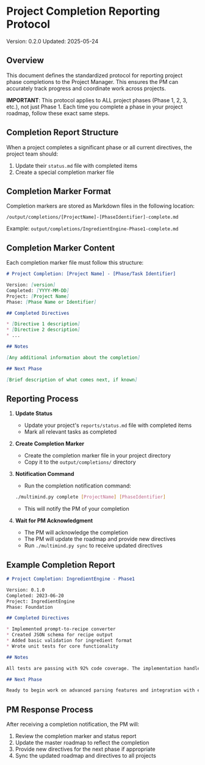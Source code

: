 # Project Completion Reporting Protocol

Version: 0.2.0
Updated: 2025-05-24

## Overview

This document defines the standardized protocol for reporting project phase completions to the Project Manager. This ensures the PM can accurately track progress and coordinate work across projects.

**IMPORTANT**: This protocol applies to ALL project phases (Phase 1, 2, 3, etc.), not just Phase 1. Each time you complete a phase in your project roadmap, follow these exact same steps.

## Completion Report Structure

When a project completes a significant phase or all current directives, the project team should:

1. Update their `status.md` file with completed items
2. Create a special completion marker file

## Completion Marker Format

Completion markers are stored as Markdown files in the following location:

```
/output/completions/[ProjectName]-[PhaseIdentifier]-complete.md
```

Example: `output/completions/IngredientEngine-Phase1-complete.md`

## Completion Marker Content

Each completion marker file must follow this structure:

```markdown
# Project Completion: [Project Name] - [Phase/Task Identifier]

Version: [version]
Completed: [YYYY-MM-DD]
Project: [Project Name]
Phase: [Phase Name or Identifier]

## Completed Directives

* [Directive 1 description]
* [Directive 2 description]
* ...

## Notes

[Any additional information about the completion]

## Next Phase

[Brief description of what comes next, if known]
```

## Reporting Process

1. **Update Status**
   - Update your project's `reports/status.md` file with completed items
   - Mark all relevant tasks as completed

2. **Create Completion Marker**
   - Create the completion marker file in your project directory
   - Copy it to the `output/completions/` directory

3. **Notification Command**
   - Run the completion notification command:
   ```bash
   ./multimind.py complete [ProjectName] [PhaseIdentifier]
   ```
   - This will notify the PM of your completion

4. **Wait for PM Acknowledgment**
   - The PM will acknowledge the completion
   - The PM will update the roadmap and provide new directives
   - Run `./multimind.py sync` to receive updated directives

## Example Completion Report

```markdown
# Project Completion: IngredientEngine - Phase1

Version: 0.1.0
Completed: 2023-06-20
Project: IngredientEngine
Phase: Foundation

## Completed Directives

* Implemented prompt-to-recipe converter
* Created JSON schema for recipe output
* Added basic validation for ingredient format
* Wrote unit tests for core functionality

## Notes

All tests are passing with 92% code coverage. The implementation handles basic recipe requirements but will need enhancement in Phase 2 for more complex dietary restrictions.

## Next Phase

Ready to begin work on advanced parsing features and integration with external recipe databases.
```

## PM Response Process

After receiving a completion notification, the PM will:

1. Review the completion marker and status report
2. Update the master roadmap to reflect the completion
3. Provide new directives for the next phase if appropriate
4. Sync the updated roadmap and directives to all projects 